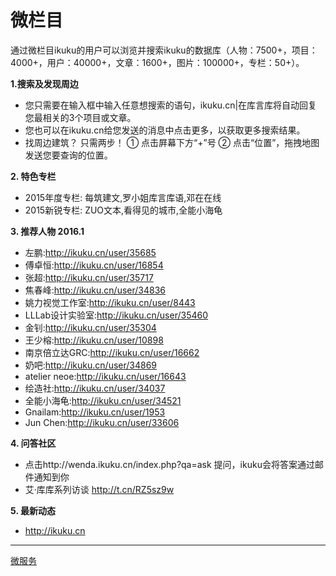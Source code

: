 # 微栏目

通过微栏目ikuku的用户可以浏览并搜索ikuku的数据库（人物：7500+，项目：4000+，用户：40000+，文章：1600+，图片：100000+，专栏：50+）。

**1.搜索及发现周边**    
  * 您只需要在输入框中输入任意想搜索的语句，ikuku.cn|在库言库将自动回复您最相关的3个项目或文章。
  * 您也可以在ikuku.cn给您发送的消息中点击更多，以获取更多搜索结果。
  * 找周边建筑？ 只需两步！ ① 点击屛幕下方“+”号 ② 点击“位置”，拖拽地图发送您要查询的位置。

**2. 特色专栏**    
  * 2015年度专栏: 每筑建文,罗小姐库言库语,邓在在线  
  * 2015新锐专栏: ZUO文本,看得见的城市,全能小海龟

**3. 推荐人物 2016.1**    
  * 左鹏:http://ikuku.cn/user/35685
  * 傅卓恒:http://ikuku.cn/user/16854
  * 张超:http://ikuku.cn/user/35717
  * 焦春峰:http://ikuku.cn/user/34836
  * 姚力视觉工作室:http://ikuku.cn/user/8443
  * LLLab设计实验室:http://ikuku.cn/user/35460
  * 金钊:http://ikuku.cn/user/35304
  * 王少榕:http://ikuku.cn/user/10898
  * 南京倍立达GRC:http://ikuku.cn/user/16662
  * 奶吧:http://ikuku.cn/user/34869
  * atelier neoe:http://ikuku.cn/user/16643
  * 绘造社:http://ikuku.cn/user/34037
  * 全能小海龟:http://ikuku.cn/user/34521
  * Gnailam:http://ikuku.cn/user/1953
  * Jun Chen:http://ikuku.cn/user/33606
  
**4. 问答社区**    
  * 点击http://wenda.ikuku.cn/index.php?qa=ask 提问，ikuku会将答案通过邮件通知到你
  * 艾·库库系列访谈 http://t.cn/RZ5sz9w 
   
**5. 最新动态**  
  * http://ikuku.cn    


-----

[微服务](weixin-3.md)  

